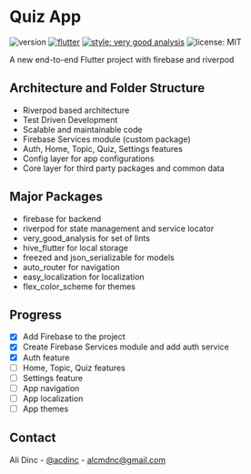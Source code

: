<!-- ABOUT THE PROJECT -->
# Quiz App

![version][version_badge]
[![flutter][flutter_badge]][flutter_link]
[![style: very good analysis][vga_badge]][vga_link]
![license: MIT][license_badge]

A new end-to-end Flutter project with firebase and riverpod

## Architecture and Folder Structure

* Riverpod based architecture
* Test Driven Development
* Scalable and maintainable code
* Firebase Services module (custom package)
* Auth, Home, Topic, Quiz, Settings features
* Config layer for app configurations
* Core layer for third party packages and common data

## Major Packages

* firebase for backend
* riverpod for state management and service locator
* very_good_analysis for set of lints
* hive_flutter for local storage
* freezed and json_serializable for models
* auto_router for navigation
* easy_localization for localization
* flex_color_scheme for themes

## Progress

* [x] Add Firebase to the project
* [x] Create Firebase Services module and add auth service
* [x] Auth feature
* [ ] Home, Topic, Quiz features
* [ ] Settings feature
* [ ] App navigation
* [ ] App localization
* [ ] App themes

<!-- CONTACT -->
## Contact

Ali Dinc - [@acdinc](https://twitter.com/acdinc) - alcmdnc@gmail.com

[version_badge]: https://img.shields.io/badge/version-0.0.1-orange

[flutter_badge]: https://img.shields.io/badge/flutter-3.3.4-blue
[flutter_link]: https://flutter.dev/

[vga_badge]:https://img.shields.io/badge/style-very_good_analysis-B22C89.svg
[vga_link]: https://pub.dev/packages/very_good_analysis

[license_badge]: https://img.shields.io/badge/license-MIT-blue.svg
